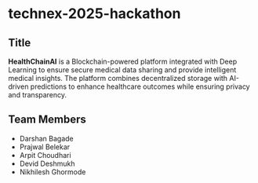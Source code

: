 # technex-2025-hackathon

## Title
**HealthChainAI** is a Blockchain-powered platform integrated with Deep Learning to ensure secure medical data sharing and provide intelligent medical insights. The platform combines decentralized storage with AI-driven predictions to enhance healthcare outcomes while ensuring privacy and transparency.


## Team Members

- Darshan Bagade  
- Prajwal Belekar 
- Arpit Choudhari
- Devid Deshmukh 
- Nikhilesh Ghormode
